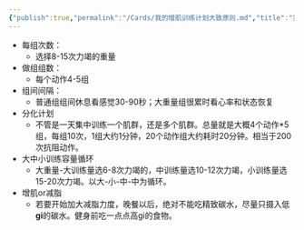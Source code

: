 ```yaml
---
{"publish":true,"permalink":"/Cards/我的增肌训练计划大致原则.md","title":"我的增肌训练计划大致原则","created":"2022-12-04","modified":"2023-03-14","published":"2025-07-27T02:06:15.558+08:00","cssclasses":""}
---
```



- 每组次数：
	- 选择8-15次力竭的重量
- 做组组数：
	- 每个动作4-5组
- 组间间隔：
	- 普通组组间休息看感觉30-90秒；大重量组很累时看心率和状态恢复
- 分化计划
	- 不管是一天集中训练一个肌群，还是多个肌群。总量就是大概4个动作*5组，每组10次，1组大约1分钟，20个动作组大约耗时20分钟。相当于200次抗阻动作。
- 大中小训练容量循环
	- 大重量-大训练量选6-8次力竭的，中训练量选10-12次力竭，小训练量选15-20次力竭。以大-小-中-中为循环。
- 增肌or减脂
	- 若要开始加大减脂力度，晚餐以后，绝对不能吃精致碳水，尽量只摄入低**gi**的碳水。健身前吃一点点高gi的食物。